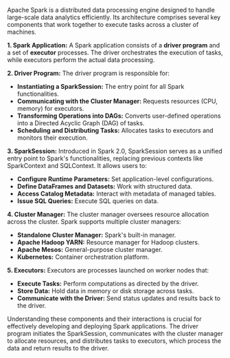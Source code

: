 Apache Spark is a distributed data processing engine designed to handle large-scale data analytics efficiently. Its architecture comprises several key components that work together to execute tasks across a cluster of machines.

**1. Spark Application:**
A Spark application consists of a **driver program** and a set of **executor** processes. The driver orchestrates the execution of tasks, while executors perform the actual data processing.

**2. Driver Program:**
The driver program is responsible for:
- **Instantiating a SparkSession:** The entry point for all Spark functionalities.
- **Communicating with the Cluster Manager:** Requests resources (CPU, memory) for executors.
- **Transforming Operations into DAGs:** Converts user-defined operations into a Directed Acyclic Graph (DAG) of tasks.
- **Scheduling and Distributing Tasks:** Allocates tasks to executors and monitors their execution.

**3. SparkSession:**
Introduced in Spark 2.0, SparkSession serves as a unified entry point to Spark's functionalities, replacing previous contexts like SparkContext and SQLContext. It allows users to:
- **Configure Runtime Parameters:** Set application-level configurations.
- **Define DataFrames and Datasets:** Work with structured data.
- **Access Catalog Metadata:** Interact with metadata of managed tables.
- **Issue SQL Queries:** Execute SQL queries on data.

**4. Cluster Manager:**
The cluster manager oversees resource allocation across the cluster. Spark supports multiple cluster managers:
- **Standalone Cluster Manager:** Spark's built-in manager.
- **Apache Hadoop YARN:** Resource manager for Hadoop clusters.
- **Apache Mesos:** General-purpose cluster manager.
- **Kubernetes:** Container orchestration platform.

**5. Executors:**
Executors are processes launched on worker nodes that:
- **Execute Tasks:** Perform computations as directed by the driver.
- **Store Data:** Hold data in memory or disk storage across tasks.
- **Communicate with the Driver:** Send status updates and results back to the driver.

Understanding these components and their interactions is crucial for effectively developing and deploying Spark applications. The driver program initiates the SparkSession, communicates with the cluster manager to allocate resources, and distributes tasks to executors, which process the data and return results to the driver. 